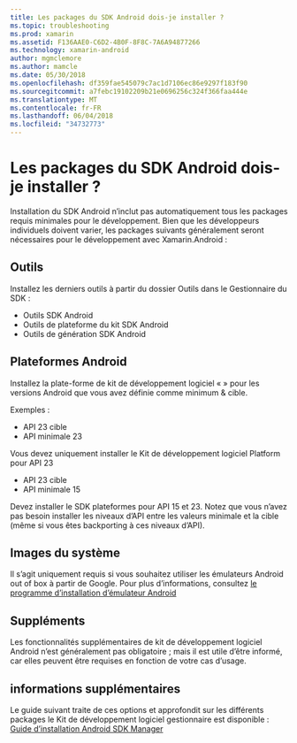 ```yaml
---
title: Les packages du SDK Android dois-je installer ?
ms.topic: troubleshooting
ms.prod: xamarin
ms.assetid: F136AAE0-C6D2-4B0F-8F8C-7A6A94877266
ms.technology: xamarin-android
author: mgmclemore
ms.author: mamcle
ms.date: 05/30/2018
ms.openlocfilehash: df359fae545079c7ac1d7106ec86e9297f183f90
ms.sourcegitcommit: a7febc19102209b21e0696256c324f366faa444e
ms.translationtype: MT
ms.contentlocale: fr-FR
ms.lasthandoff: 06/04/2018
ms.locfileid: "34732773"
---
```

# <a name="which-android-sdk-packages-should-i-install"></a>Les packages du SDK Android dois-je installer ?

Installation du SDK Android n’inclut pas automatiquement tous les packages requis minimales pour le développement. Bien que les développeurs individuels doivent varier, les packages suivants généralement seront nécessaires pour le développement avec Xamarin.Android :

## <a name="tools"></a>Outils

Installez les derniers outils à partir du dossier Outils dans le Gestionnaire du SDK :

- Outils SDK Android
- Outils de plateforme du kit SDK Android
- Outils de génération SDK Android

## <a name="android-platforms"></a>Plateformes Android

Installez la plate-forme de kit de développement logiciel « » pour les versions Android que vous avez définie comme minimum & cible. 

Exemples :

- API 23 cible
- API minimale 23

Vous devez uniquement installer le Kit de développement logiciel Platform pour API 23

- API 23 cible
- API minimale 15

Devez installer le SDK plateformes pour API 15 et 23. Notez que vous n’avez pas besoin installer les niveaux d’API entre les valeurs minimale et la cible (même si vous êtes backporting à ces niveaux d’API).

## <a name="system-images"></a>Images du système

Il s’agit uniquement requis si vous souhaitez utiliser les émulateurs Android out of box à partir de Google. Pour plus d’informations, consultez [le programme d’installation d’émulateur Android](~/android/get-started/installation/android-emulator/index.md)

## <a name="extras"></a>Suppléments
Les fonctionnalités supplémentaires de kit de développement logiciel Android n’est généralement pas obligatoire ; mais il est utile d’être informé, car elles peuvent être requises en fonction de votre cas d’usage.

## <a name="further-reading"></a>informations supplémentaires
Le guide suivant traite de ces options et approfondit sur les différents packages le Kit de développement logiciel gestionnaire est disponible : [Guide d’installation Android SDK Manager](http://www.themethodology.net/2015/02/android-sdk-manager-setup-for.html?m=1)

